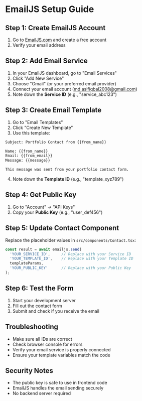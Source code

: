 # EmailJS Setup Guide

## Step 1: Create EmailJS Account
1. Go to [EmailJS.com](https://www.emailjs.com/) and create a free account
2. Verify your email address

## Step 2: Add Email Service
1. In your EmailJS dashboard, go to "Email Services"
2. Click "Add New Service"
3. Choose "Gmail" (or your preferred email provider)
4. Connect your email account (md.asifiqbal2008@gmail.com)
5. Note down the **Service ID** (e.g., "service_abc123")

## Step 3: Create Email Template
1. Go to "Email Templates"
2. Click "Create New Template"
3. Use this template:

```html
Subject: Portfolio Contact from {{from_name}}

Name: {{from_name}}
Email: {{from_email}}
Message: {{message}}

This message was sent from your portfolio contact form.
```

4. Note down the **Template ID** (e.g., "template_xyz789")

## Step 4: Get Public Key
1. Go to "Account" → "API Keys"
2. Copy your **Public Key** (e.g., "user_def456")

## Step 5: Update Contact Component
Replace the placeholder values in `src/components/Contact.tsx`:

```typescript
const result = await emailjs.send(
  'YOUR_SERVICE_ID',     // Replace with your Service ID
  'YOUR_TEMPLATE_ID',    // Replace with your Template ID
  templateParams,
  'YOUR_PUBLIC_KEY'      // Replace with your Public Key
);
```

## Step 6: Test the Form
1. Start your development server
2. Fill out the contact form
3. Submit and check if you receive the email

## Troubleshooting
- Make sure all IDs are correct
- Check browser console for errors
- Verify your email service is properly connected
- Ensure your template variables match the code

## Security Notes
- The public key is safe to use in frontend code
- EmailJS handles the email sending securely
- No backend server required

